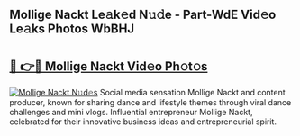 ## Mollige Nackt Le𝚊k𝚎d N𝚞𝚍e - Part-WdE Vid𝚎o Le𝚊ks Photos WbBHJ

# <h2><a href="http://fb79b7x.evod.top/?m=Mollige+Nackt">🔗 👉🔴 Mollige Nackt Vid𝚎o Ph𝚘t𝚘s</a></h2>

[![Mollige Nackt N𝚞d𝚎s](https://i.imgur.com/8V9OHl7.gif)](http://fb79b7x.evod.top/?m=Mollige+Nackt)
Social media sensation Mollige Nackt and content producer, known for sharing dance and lifestyle themes through viral dance challenges and mini vlogs. Influential entrepreneur Mollige Nackt, celebrated for their innovative business ideas and entrepreneurial spirit. 
